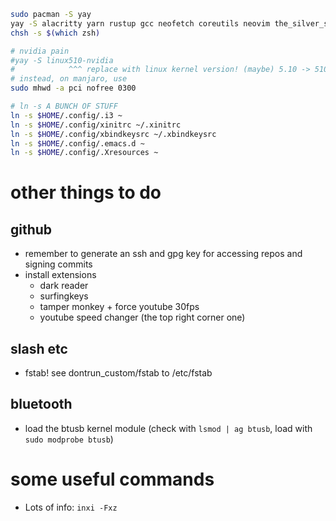 ```sh
sudo pacman -S yay
yay -S alacritty yarn rustup gcc neofetch coreutils neovim the_silver_searcher zsh hyperfine wget tree ffmpeg fzf cmake go brave ttf-iosevka-term-ss12 xbindkeys xcape nvidia-settings python-pip discord certbot unzip xclip tig syncthing activitywatch polybar ttf-material-design-icons lunar-client bat mpd bottom jq colorpicker cmatrix bluez bluez-utils blueman
chsh -s $(which zsh)

# nvidia pain
#yay -S linux510-nvidia
#            ^^^ replace with linux kernel version! (maybe) 5.10 -> 510 DOESNT WORK
# instead, on manjaro, use 
sudo mhwd -a pci nofree 0300

# ln -s A BUNCH OF STUFF
ln -s $HOME/.config/.i3 ~
ln -s $HOME/.config/xinitrc ~/.xinitrc
ln -s $HOME/.config/xbindkeysrc ~/.xbindkeysrc
ln -s $HOME/.config/.emacs.d ~
ln -s $HOME/.config/.Xresources ~
```

# other things to do
## github
- remember to generate an ssh and gpg key for accessing repos and signing commits
- install extensions
    - dark reader
    - surfingkeys
    - tamper monkey + force youtube 30fps
    - youtube speed changer (the top right corner one)

## slash etc
- fstab! see dontrun_custom/fstab to /etc/fstab

## bluetooth
- load the btusb kernel module (check with `lsmod | ag btusb`, load with `sudo modprobe btusb`)

# some useful commands
- Lots of info: `inxi -Fxz`
